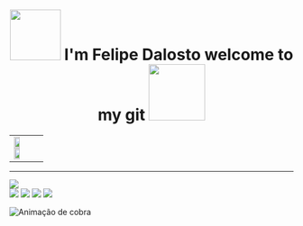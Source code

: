 <h1 align="center" width="100%">
  <img src="https://media.giphy.com/media/c4FSokKY1k4aaTWclQ/giphy.gif" width="90">
  I'm Felipe Dalosto welcome to my git
  <img src="https://www.tibiawiki.com.br/images/f/fa/Knight_Home.gif" width="100"></h1>
  
<table align="center" width="100%">
  <tr>
    <td><img aling="left" width="47%" src="https://github-readme-stats.vercel.app/api?username=FelipeeDalosto&show_icons=true">
    <img aling="right" width="47%" src="https://github-readme-stats.vercel.app/api/top-langs/?username=FelipeeDalosto&layout=compact"></td>
  </tr>  
</table>


<!--
<table align="left" width="500" height="200">
  
  <tr>
    <tr>
  <td>
    <a href="https://www.tibiawiki.com.br/wiki/Arquivo:Achievement.gif">Portugues</a>
  </td>
  <td>
  <a href="https://www.tibiawiki.com.br/wiki/Arquivo:Achievement.gif">English</a>
  </td>
  </tr>
  
  <tr>  
    <td colspan="2">
      <img aling="left" width="47%" src="https://raw.githubusercontent.com/FelipeeDalosto/FelipeeDalosto/main/texto.jpg">
    </td>
  </tr>  
  
</table>


-->















<!--                                                                                                                            
<div style="display: inline_block"><br>
  <img align="center" alt="Rafa-Js" height="30" width="40" src="https://raw.githubusercontent.com/devicons/devicon/master/icons/javascript/javascript-plain.svg">
  <img align="center" alt="Rafa-Ts" height="30" width="40" src="https://raw.githubusercontent.com/devicons/devicon/master/icons/typescript/typescript-plain.svg">
  <img align="center" alt="Rafa-React" height="30" width="40" src="https://raw.githubusercontent.com/devicons/devicon/master/icons/react/react-original.svg">
  <img align="center" alt="Rafa-HTML" height="30" width="40" src="https://raw.githubusercontent.com/devicons/devicon/master/icons/html5/html5-original.svg">
  <img align="center" alt="Rafa-CSS" height="30" width="40" src="https://raw.githubusercontent.com/devicons/devicon/master/icons/css3/css3-original.svg">
  <img align="center" alt="Rafa-Python" height="30" width="40" src="https://raw.githubusercontent.com/devicons/devicon/master/icons/python/python-original.svg">
  <img align="center" alt="Rafa-Csharp" height="30" width="40" src="https://raw.githubusercontent.com/devicons/devicon/master/icons/csharp/csharp-original.svg">
</div>
-->  
<!--
<table align="left" width="100%">
  <tr>
  <td>
    <a href="https://www.tibiawiki.com.br/wiki/Arquivo:Achievement.gif">Portugues</a>
  </td>
  <td>
  <a href="https://www.tibiawiki.com.br/wiki/Arquivo:Achievement.gif">English</a>
  </td>
  </tr>
  <tr>  
</table>
</br></br>
<table align="left" width="100%">
  <tr>
    <td>
    <p>teste</p>
    </td>
  </tr>
</table>

1.teste
1.teste
1.teste
1.teste
1.teste





<img src="https://oldschool.runescape.wiki/images/Armadyl_godsword.png?e56f0" width="30">
<img src="https://oldschool.runescape.wiki/images/Bandos_godsword.png?22c06" width="30">                             
<img src="https://oldschool.runescape.wiki/images/Saradomin_godsword.png?11815" width="30">
<img src="https://oldschool.runescape.wiki/images/Zamorak_godsword.png?faa5d" width="30">                                                                                                            
     -->           
     


<hr>                                                                                                                                      
 
 
   <a href="https://www.linkedin.com/in/felipe-dalosto-5a3bbb209/" target="_blank"><img src="https://img.shields.io/badge/-LinkedIn-%230077B5?style=for-the-badge&logo=linkedin&logoColor=white" target="_blank"></a>  
     <a href = "mailto:felipegabriel9784@gmail.com"><img src="https://img.shields.io/badge/-Gmail-%23333?style=for-the-badge&logo=gmail&logoColor=white" target="_blank"></a>
  <a href="https://www.instagram.com/felipe_dalosto/" target="_blank"><img src="https://img.shields.io/badge/-Instagram-%23E4405F?style=for-the-badge&logo=instagram&logoColor=white" target="_blank"></a>
 	<a href="https://www.twitch.tv/dalosto5" target="_blank"><img src="https://img.shields.io/badge/Twitch-9146FF?style=for-the-badge&logo=twitch&logoColor=white" target="_blank"></a>
 <a href="https://discord.gg/Felpee#7183" target="_blank"><img src="https://img.shields.io/badge/Discord-7289DA?style=for-the-badge&logo=discord&logoColor=white" target="_blank"></a> 

![ Animação de cobra ](https://github.com/FelipeeDalosto/FelipeeDalosto/blob/output/github-contribution-grid-snake.svg)  
                                                                                                                           

